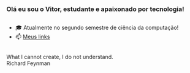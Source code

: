 ### Olá eu sou o Vitor, estudante e apaixonado por tecnologia!

##

- 🎓 Atualmente no segundo semestre de ciência da computação!
- 📫 <a href="https://beacons.ai/vitor247">Meus links</a>

##

What I cannot create, I do not understand.<br>Richard Feynman
<!--
<div>
  <a href="https://github.com/vitor247">
  <img height="180em" src="https://github-readme-stats.vercel.app/api?username=vitor247&show_icons=true&theme=dark&include_all_commits=true&count_private=true"/>
  <img height="180em" src="https://github-readme-stats.vercel.app/api/top-langs/?username=vitor247&layout=compact&langs_count=7&theme=dark"/>
    </div>
-->
